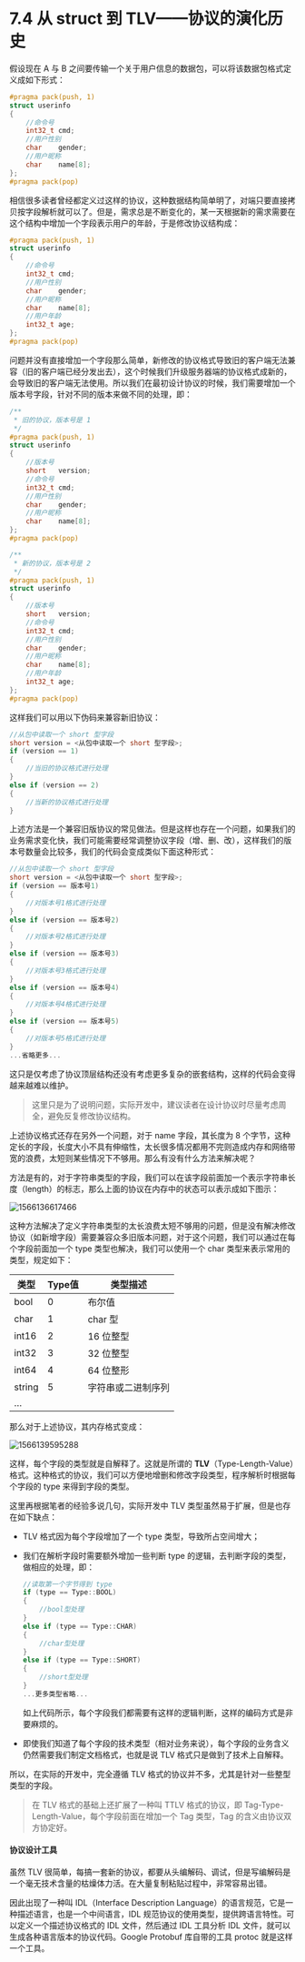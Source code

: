 # 7.4 从 struct 到 TLV——协议的演化历史



假设现在 A 与 B 之间要传输一个关于用户信息的数据包，可以将该数据包格式定义成如下形式：

```c
#pragma pack(push, 1)
struct userinfo
{
    //命令号
    int32_t cmd;
    //用户性别
    char    gender;
    //用户昵称
    char	name[8];
};
#pragma pack(pop)
```

相信很多读者曾经都定义过这样的协议，这种数据结构简单明了，对端只要直接拷贝按字段解析就可以了。但是，需求总是不断变化的，某一天根据新的需求需要在这个结构中增加一个字段表示用户的年龄，于是修改协议结构成：

```c
#pragma pack(push, 1)
struct userinfo
{
    //命令号
    int32_t cmd;
    //用户性别
    char    gender;
    //用户昵称
    char	name[8];
    //用户年龄
    int32_t	age;
};
#pragma pack(pop)
```

问题并没有直接增加一个字段那么简单，新修改的协议格式导致旧的客户端无法兼容（旧的客户端已经分发出去），这个时候我们升级服务器端的协议格式成新的，会导致旧的客户端无法使用。所以我们在最初设计协议的时候，我们需要增加一个版本号字段，针对不同的版本来做不同的处理，即：

```c
/**
 * 旧的协议，版本号是 1
 */
#pragma pack(push, 1)
struct userinfo
{
    //版本号
    short   version;
    //命令号
    int32_t cmd;
    //用户性别
    char    gender;
    //用户昵称
    char	name[8];
};
#pragma pack(pop)

/**
 * 新的协议，版本号是 2
 */
#pragma pack(push, 1)
struct userinfo
{
    //版本号
    short   version;
    //命令号
    int32_t cmd;
    //用户性别
    char    gender;
    //用户昵称
    char	name[8];
    //用户年龄
    int32_t	age;
};
#pragma pack(pop)
```

这样我们可以用以下伪码来兼容新旧协议：

```c
//从包中读取一个 short 型字段
short version = <从包中读取一个 short 型字段>;
if (version == 1)
{
    //当旧的协议格式进行处理
}
else if (version == 2)
{
    //当新的协议格式进行处理
}
```

上述方法是一个兼容旧版协议的常见做法。但是这样也存在一个问题，如果我们的业务需求变化快，我们可能需要经常调整协议字段（增、删、改），这样我们的版本号数量会比较多，我们的代码会变成类似下面这种形式：

```c
//从包中读取一个 short 型字段
short version = <从包中读取一个 short 型字段>;
if (version == 版本号1)
{
    //对版本号1格式进行处理
}
else if (version == 版本号2)
{
    //对版本号2格式进行处理
}
else if (version == 版本号3)
{
    //对版本号3格式进行处理
}
else if (version == 版本号4)
{
    //对版本号4格式进行处理
}
else if (version == 版本号5)
{
    //对版本号5格式进行处理
}
...省略更多...
```

这只是仅考虑了协议顶层结构还没有考虑更多复杂的嵌套结构，这样的代码会变得越来越难以维护。

> 这里只是为了说明问题，实际开发中，建议读者在设计协议时尽量考虑周全，避免反复修改协议结构。

上述协议格式还存在另外一个问题，对于 name 字段，其长度为 8 个字节，这种定长的字段，长度大小不具有伸缩性，太长很多情况都用不完则造成内存和网络带宽的浪费，太短则某些情况下不够用。那么有没有什么方法来解决呢？

方法是有的，对于字符串类型的字段，我们可以在该字段前面加一个表示字符串长度（length）的标志，那么上面的协议在内存中的状态可以表示成如下图示：

![1566136617466](https://github.com/834810071/note/blob/master/image/13.png)

这种方法解决了定义字符串类型的太长浪费太短不够用的问题，但是没有解决修改协议（如新增字段）需要兼容众多旧版本问题，对于这个问题，我们可以通过在每个字段前面加一个 type 类型也解决，我们可以使用一个 char 类型来表示常用的类型，规定如下：

| 类型   | Type值 | 类型描述           |
| ------ | ------ | ------------------ |
| bool   | 0      | 布尔值             |
| char   | 1      | char 型            |
| int16  | 2      | 16 位整型          |
| int32  | 3      | 32 位整型          |
| int64  | 4      | 64 位整形          |
| string | 5      | 字符串或二进制序列 |
| …      |        |                    |

那么对于上述协议，其内存格式变成：

![1566139595288](https://github.com/834810071/note/blob/master/image/14.png)

这样，每个字段的类型就是自解释了。这就是所谓的 **TLV**（Type-Length-Value）格式。这种格式的协议，我们可以方便地增删和修改字段类型，程序解析时根据每个字段的 type 来得到字段的类型。

这里再根据笔者的经验多说几句，实际开发中 TLV 类型虽然易于扩展，但是也存在如下缺点：

- TLV 格式因为每个字段增加了一个 type 类型，导致所占空间增大；

- 我们在解析字段时需要额外增加一些判断 type 的逻辑，去判断字段的类型，做相应的处理，即：

  ```c
  //读取第一个字节得到 type
  if (type == Type::BOOL)
  {
      //bool型处理
  }
  else if (type == Type::CHAR)
  {
      //char型处理
  }
  else if (type == Type::SHORT)
  {
      //short型处理
  }
  ...更多类型省略...
  ```

  如上代码所示，每个字段我们都需要有这样的逻辑判断，这样的编码方式是非要麻烦的。

- 即使我们知道了每个字段的技术类型（相对业务来说），每个字段的业务含义仍然需要我们制定文档格式，也就是说 TLV 格式只是做到了技术上自解释。

所以，在实际的开发中，完全遵循 TLV 格式的协议并不多，尤其是针对一些整型类型的字段。

> 在 TLV 格式的基础上还扩展了一种叫 TTLV 格式的协议，即 Tag-Type-Length-Value，每个字段前面在增加一个 Tag 类型，Tag 的含义由协议双方协定好。

#### 协议设计工具

虽然 TLV 很简单，每搞一套新的协议，都要从头编解码、调试，但是写编解码是一个毫无技术含量的枯燥体力活。在大量复制粘贴过程中，非常容易出错。

因此出现了一种叫 IDL（Interface Description Language）的语言规范，它是一种描述语言，也是一个中间语言，IDL 规范协议的使用类型，提供跨语言特性。可以定义一个描述协议格式的 IDL 文件，然后通过 IDL 工具分析 IDL 文件，就可以生成各种语言版本的协议代码。Google Protobuf 库自带的工具 protoc 就是这样一个工具。